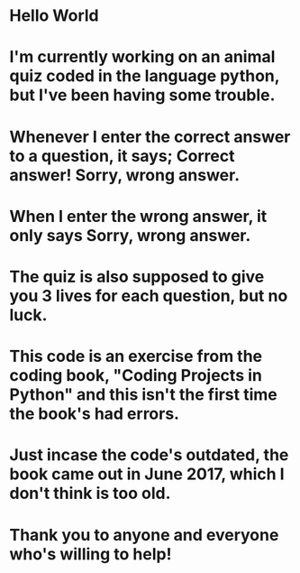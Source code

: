 # Hello World
# I'm currently working on an animal quiz coded in the language python, but I've been having some trouble.
# Whenever I enter the correct answer to a question, it says; Correct answer! Sorry, wrong answer.
# When I enter the wrong answer, it only says Sorry,  wrong answer.
# The quiz is also supposed to give you 3 lives for each question, but no luck.
# This code is an exercise from the coding book, "Coding Projects in Python" and this isn't the first time the book's had errors.
# Just incase the code's outdated, the book came out in June 2017, which I don't think is too old.
# Thank you to anyone and everyone who's willing to help!
